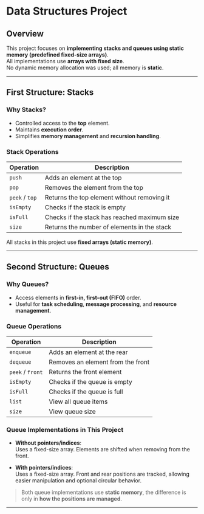 # Data Structures Project

## Overview

This project focuses on **implementing stacks and queues using static memory (predefined fixed-size arrays)**.  
All implementations use **arrays with fixed size**.  
No dynamic memory allocation was used; all memory is **static**.

---

## First Structure: **Stacks**

### Why Stacks?
- Controlled access to the **top** element.  
- Maintains **execution order**.  
- Simplifies **memory management** and **recursion handling**.

### Stack Operations

| Operation      | Description                                   |
|----------------|-----------------------------------------------|
| `push`         | Adds an element at the top                     |
| `pop`          | Removes the element from the top              |
| `peek` / `top` | Returns the top element without removing it  |
| `isEmpty`      | Checks if the stack is empty                  |
| `isFull`       | Checks if the stack has reached maximum size |
| `size`         | Returns the number of elements in the stack   |

All stacks in this project use **fixed arrays (static memory)**.

---

## Second Structure: **Queues**

### Why Queues?
- Access elements in **first-in, first-out (FIFO)** order.  
- Useful for **task scheduling**, **message processing**, and **resource management**.

### Queue Operations

| Operation   | Description                         |
|-------------|-------------------------------------|
| `enqueue`   | Adds an element at the rear         |
| `dequeue`   | Removes an element from the front   |
| `peek` / `front` | Returns the front element        |
| `isEmpty`   | Checks if the queue is empty        |
| `isFull`    | Checks if the queue is full         |
| `list`    | View all queue items       |
| `size`    | View queue size      |

### Queue Implementations in This Project

- **Without pointers/indices**:  
  Uses a fixed-size array. Elements are shifted when removing from the front.

- **With pointers/indices**:  
  Uses a fixed-size array. Front and rear positions are tracked, allowing easier manipulation and optional circular behavior.

> Both queue implementations use **static memory**, the difference is only in **how the positions are managed**.

---
